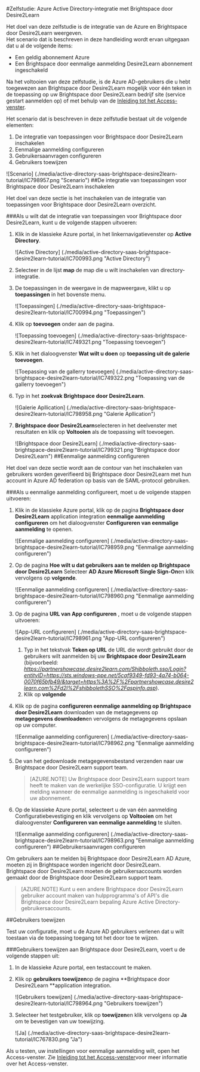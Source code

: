 <properties 
    pageTitle="Zelfstudie: Azure Active Directory-integratie met Brightspace door Desire2Learn | Microsoft Azure" 
    description="Meer informatie over het Brightspace door Desire2Learn met Azure Active Directory gebruiken voor het inschakelen van eenmalige aanmelding, geautomatiseerde provisioning en meer!" 
    services="active-directory" 
    authors="jeevansd"  
    documentationCenter="na" 
    manager="femila"/>
<tags 
    ms.service="active-directory" 
    ms.devlang="na" 
    ms.topic="article" 
    ms.tgt_pltfrm="na" 
    ms.workload="identity" 
    ms.date="09/29/2016" 
    ms.author="jeedes" />

#<a name="tutorial-azure-active-directory-integration-with-brightspace-by-desire2learn"></a>Zelfstudie: Azure Active Directory-integratie met Brightspace door Desire2Learn

Het doel van deze zelfstudie is de integratie van de Azure en Brightspace door Desire2Learn weergeven.  
Het scenario dat is beschreven in deze handleiding wordt ervan uitgegaan dat u al de volgende items:

-   Een geldig abonnement Azure
-   Een Brightspace door eenmalige aanmelding Desire2Learn abonnement ingeschakeld

Na het voltooien van deze zelfstudie, is de Azure AD-gebruikers die u hebt toegewezen aan Brightspace door Desire2Learn mogelijk voor één teken in de toepassing op uw Brightspace door Desire2Learn bedrijf site (service gestart aanmelden op) of met behulp van de [Inleiding tot het Access-venster](active-directory-saas-access-panel-introduction.md).

Het scenario dat is beschreven in deze zelfstudie bestaat uit de volgende elementen:

1.  De integratie van toepassingen voor Brightspace door Desire2Learn inschakelen
2.  Eenmalige aanmelding configureren
3.  Gebruikersaanvragen configureren
4.  Gebruikers toewijzen

![Scenario] (./media/active-directory-saas-brightspace-desire2learn-tutorial/IC798957.png "Scenario")
##<a name="enabling-the-application-integration-for-brightspace-by-desire2learn"></a>De integratie van toepassingen voor Brightspace door Desire2Learn inschakelen

Het doel van deze sectie is het inschakelen van de integratie van toepassingen voor Brightspace door Desire2Learn overzicht.

###<a name="to-enable-the-application-integration-for-brightspace-by-desire2learn-perform-the-following-steps"></a>Als u wilt dat de integratie van toepassingen voor Brightspace door Desire2Learn, kunt u de volgende stappen uitvoeren:

1.  Klik in de klassieke Azure portal, in het linkernavigatievenster op **Active Directory**.

    ![Active Directory] (./media/active-directory-saas-brightspace-desire2learn-tutorial/IC700993.png "Active Directory")

2.  Selecteer in de lijst **map** de map die u wilt inschakelen van directory-integratie.

3.  De toepassingen in de weergave in de mapweergave, klikt u op **toepassingen** in het bovenste menu.

    ![Toepassingen] (./media/active-directory-saas-brightspace-desire2learn-tutorial/IC700994.png "Toepassingen")

4.  Klik op **toevoegen** onder aan de pagina.

    ![Toepassing toevoegen] (./media/active-directory-saas-brightspace-desire2learn-tutorial/IC749321.png "Toepassing toevoegen")

5.  Klik in het dialoogvenster **Wat wilt u doen** op **toepassing uit de galerie toevoegen**.

    ![Toepassing van de gallerry toevoegen] (./media/active-directory-saas-brightspace-desire2learn-tutorial/IC749322.png "Toepassing van de gallerry toevoegen")

6.  Typ in het **zoekvak** **Brightspace door Desire2Learn**.

    ![Galerie Apllication] (./media/active-directory-saas-brightspace-desire2learn-tutorial/IC798958.png "Galerie Apllication")

7.  **Brightspace door Desire2Learn**selecteren in het deelvenster met resultaten en klik op **Voltooien** als de toepassing wilt toevoegen.

    ![Brightspace door Desire2Learn] (./media/active-directory-saas-brightspace-desire2learn-tutorial/IC799321.png "Brightspace door Desire2Learn")
##<a name="configuring-single-sign-on"></a>Eenmalige aanmelding configureren

Het doel van deze sectie wordt aan de contour van het inschakelen van gebruikers worden geverifieerd bij Brightspace door Desire2Learn met hun account in Azure AD federation op basis van de SAML-protocol gebruiken.

###<a name="to-configure-single-sign-on-perform-the-following-steps"></a>Als u eenmalige aanmelding configureert, moet u de volgende stappen uitvoeren:

1.  Klik in de klassieke Azure portal, klik op de pagina **Brightspace door Desire2Learn** application integration **eenmalige aanmelding configureren** om het dialoogvenster **Configureren van eenmalige aanmelding** te openen.

    ![Eenmalige aanmelding configureren] (./media/active-directory-saas-brightspace-desire2learn-tutorial/IC798959.png "Eenmalige aanmelding configureren")

2.  Op de pagina **Hoe wilt u dat gebruikers aan te melden op Brightspace door Desire2Learn** Selecteer **AD Azure Microsoft Single Sign-On**en klik vervolgens op **volgende**.

    ![Eenmalige aanmelding configureren] (./media/active-directory-saas-brightspace-desire2learn-tutorial/IC798960.png "Eenmalige aanmelding configureren")

3.  Op de pagina **URL van App configureren** , moet u de volgende stappen uitvoeren:

    ![App-URL configureren] (./media/active-directory-saas-brightspace-desire2learn-tutorial/IC798961.png "App-URL configureren")

    1.  Typ in het tekstvak **Teken op URL** de URL die wordt gebruikt door de gebruikers wilt aanmelden bij uw **Brightspace door Desire2Learn** (bijvoorbeeld: *https://partnershowcase.desire2learn.com/Shibboleth.sso/Login?entityID=https://sts.windows-ppe.net/5caf9349-fd93-4a74-b064-0070f65bfb49/&target=https%3A%2F%2Fpartnershowcase.desire2learn.com%2Fd2l%2FshibbolethSSO%2Faspinfo.asp*).
    2.  Klik op **volgende**

4.  Klik op de pagina **configureren eenmalige aanmelding op Brightspace door Desire2Learn** downloaden van de metagegevens op **metagegevens downloaden**en vervolgens de metagegevens opslaan op uw computer.

    ![Eenmalige aanmelding configureren] (./media/active-directory-saas-brightspace-desire2learn-tutorial/IC798962.png "Eenmalige aanmelding configureren")

5.  De van het gedownloade metagegevensbestand verzenden naar uw Brightspace door Desire2Learn support team.

    >[AZURE.NOTE] Uw Brightspace door Desire2Learn support team heeft te maken van de werkelijke SSO-configuratie.
U krijgt een melding wanneer de eenmalige aanmelding is ingeschakeld voor uw abonnement.

6.  Op de klassieke Azure portal, selecteert u de van één aanmelding Configuratiebevestiging en klik vervolgens op **Voltooien** om het dialoogvenster **Configureren van eenmalige aanmelding** te sluiten.

    ![Eenmalige aanmelding configureren] (./media/active-directory-saas-brightspace-desire2learn-tutorial/IC798963.png "Eenmalige aanmelding configureren")
##<a name="configuring-user-provisioning"></a>Gebruikersaanvragen configureren

Om gebruikers aan te melden bij Brightspace door Desire2Learn AD Azure, moeten zij in Brightspace worden ingericht door Desire2Learn.  
Brightspace door Desire2Learn moeten de gebruikersaccounts worden gemaakt door de Brightspace door Desire2Learn support team.

>[AZURE.NOTE] Kunt u een andere Brightspace door Desire2Learn gebruiker account maken van hulpprogramma's of API's die Brightspace door Desire2Learn bepaling Azure Active Directory-gebruikersaccounts.

##<a name="assigning-users"></a>Gebruikers toewijzen

Test uw configuratie, moet u de Azure AD gebruikers verlenen dat u wilt toestaan via de toepassing toegang tot het door toe te wijzen.

###<a name="to-assign-users-to-brightspace-by-desire2learn-perform-the-following-steps"></a>Gebruikers toewijzen aan Brightspace door Desire2Learn, voert u de volgende stappen uit:

1.  In de klassieke Azure portal, een testaccount te maken.

2.  Klik op **gebruikers toewijzen**op de pagina **Brightspace door Desire2Learn **application integration.

    ![Gebruikers toewijzen] (./media/active-directory-saas-brightspace-desire2learn-tutorial/IC798964.png "Gebruikers toewijzen")

3.  Selecteer het testgebruiker, klik op **toewijzen**en klik vervolgens op **Ja** om te bevestigen van uw toewijzing.

    ![Ja] (./media/active-directory-saas-brightspace-desire2learn-tutorial/IC767830.png "Ja")

Als u testen, uw instellingen voor eenmalige aanmelding wilt, open het Access-venster. Zie [Inleiding tot het Access-venster](active-directory-saas-access-panel-introduction.md)voor meer informatie over het Access-venster.
